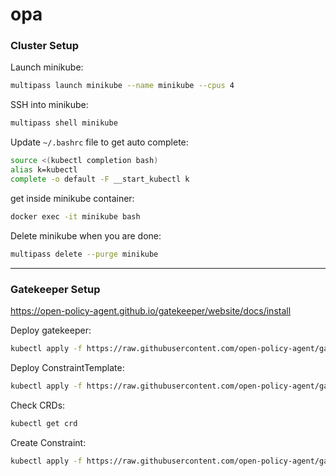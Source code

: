 # opa

### Cluster Setup

Launch minikube:
```bash
multipass launch minikube --name minikube --cpus 4
```

SSH into minikube:
```bash
multipass shell minikube
```

Update `~/.bashrc` file to get auto complete:
```bash
source <(kubectl completion bash)
alias k=kubectl
complete -o default -F __start_kubectl k
```

get inside minikube container:
```bash
docker exec -it minikube bash
```

Delete minikube when you are done:
```bash
multipass delete --purge minikube
```

---

### Gatekeeper Setup

https://open-policy-agent.github.io/gatekeeper/website/docs/install

Deploy gatekeeper:
```bash
kubectl apply -f https://raw.githubusercontent.com/open-policy-agent/gatekeeper/master/deploy/gatekeeper.yaml
```

Deploy ConstraintTemplate:
```bash
kubectl apply -f https://raw.githubusercontent.com/open-policy-agent/gatekeeper/master/demo/basic/templates/k8srequiredlabels_template.yaml
```

Check CRDs:
```bash
kubectl get crd
```

Create Constraint:
```bash
kubectl apply -f https://raw.githubusercontent.com/open-policy-agent/gatekeeper/master/demo/basic/constraints/all_ns_must_have_gatekeeper.yaml
```
